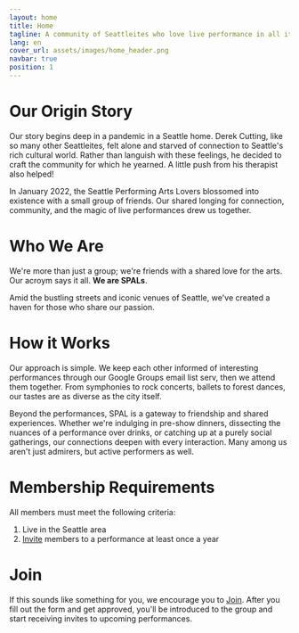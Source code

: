 ```yaml
---
layout: home
title: Home
tagline: A community of Seattleites who love live performance in all its forms.
lang: en
cover_url: assets/images/home_header.png
navbar: true
position: 1
---
```

# Our Origin Story
Our story begins deep in a pandemic in a Seattle home. Derek Cutting, like so many other Seattleites, felt alone and starved of connection to Seattle's rich cultural world. Rather than languish with these feelings, he decided to craft the community for which he yearned. A little push from his therapist also helped! 

In January 2022, the Seattle Performing Arts Lovers blossomed into existence with a small group of friends. Our shared longing for connection, community, and the magic of live performances drew us together.

# Who We Are

We're more than just a group; we're friends with a shared love for the arts. Our acroym says it all. **We are SPALs**. 

Amid the bustling streets and iconic venues of Seattle, we've created a haven for those who share our passion. 

# How it Works
Our approach is simple. We keep each other informed of interesting performances through our Google Groups email list serv, then we attend them together. From symphonies to rock concerts, ballets to forest dances, our tastes are as diverse as the city itself.

Beyond the performances, SPAL is a gateway to friendship and shared experiences. Whether we're indulging in pre-show dinners, dissecting the nuances of a performance over drinks, or catching up at a purely social gatherings, our connections deepen with every interaction. Many among us aren't just admirers, but active performers as well. 

# Membership Requirements
All members must meet the following criteria:
1. Live in the Seattle area
2. [Invite](https://airtable.com/appC8JnbpRFWTOMs0/shrys9o6TSJqBaR7F) members to a performance at least once a year

# Join
If this sounds like something for you, we encourage you to [Join](https://airtable.com/appC8JnbpRFWTOMs0/shrTKwvEAxo5f1BEP). After you fill out the form and get approved, you'll be introduced to the group and start receiving invites to upcoming performances.  
